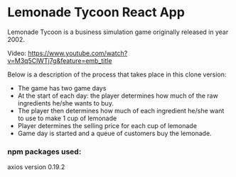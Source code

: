 # Lemonade Tycoon React App

Lemonade Tycoon is a business simulation game originally released in year 2002.

Video:
https://www.youtube.com/watch?v=M3q5ClWTj7g&feature=emb_title


Below is a description of the process that takes place in this clone version:

* The game has two game days
* At the start of each day: the player determines how much of the raw ingredients he/she wants to buy.
* The player then determines how much of each ingredient he/she want to use to make 1 cup of lemonade
* Player determines the selling price for each cup of lemonade
* Game day is started and a queue of customers buy the lemonade.


### npm packages used: 

axios version 0.19.2



